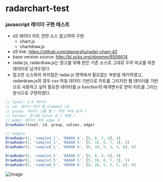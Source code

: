 # radarchart-test
### javascript 레이더 구현 테스트
- d3 레이더 차트 관련 소스 참고하여 구현.
  - chart.js
  - chartdraw.js
- d3 link: https://github.com/alangrafu/radar-chart-d3
- base version source: http://bl.ocks.org/nbremer/6506614
- radar.js, radardraw.js는 참고를 위해 받은 기존 소스로 그대로 두어 비교를 위한 데이터로 남겨두었다.
- 참고한 소스와의 차이점은 radar.js 영역에서 필요없는 부분을 제거하였고, radardraw.js의 경우 csv 파일 데이터 기반으로 차트를 그리지만 웹 데이터를 기반으로 사용하고 싶어 필요한 데이터를 js function의 매개변수로 받아 차트를 그리는 방식으로 구현하였다.

``` javascript
// level: 1~5 레이더
// id: 레이더 위치 할 element id
// group: 레이더 그룹 명 ( 차트 아래 표시 )
// values: 표시될 value 값 ( 배열 )
// edge: 레이더 차트 edge 수
DrawRadar(level, id, group, values, edge)

// Sample
DrawRader(1, 'sample4_1', 'RADAR 4', [5, 8, 3, 6], 4)
DrawRader(1, 'sample5_1', 'RADAR 5', [5, 10, 6, 7, 2], 5)
DrawRader(1, 'sample6_1', 'RADAR 6', [8, 10, 5, 3, 5, 6], 6)

DrawRader(5, 'sample4_5', 'RADAR 4', [5, 8, 3, 6], 4)
DrawRader(5, 'sample5_5', 'RADAR 5', [5, 10, 6, 7, 2], 5)
DrawRader(5, 'sample6_5', 'RADAR 6', [8, 10, 5, 3, 5, 6], 6)

```

![image](https://user-images.githubusercontent.com/39644202/214311102-75a1b169-18fe-4f81-8471-48c816f4bd99.png)
